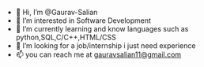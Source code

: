- 👋 Hi, I’m @Gaurav-Salian
- 👀 I’m interested in Software Development
- 🌱 I’m currently learning and know languages such as python,SQL,C/C++,HTML/CSS
- 💞️ I’m looking for a job/internship i just need experience
- 📫 you can reach me at gauravsalian11@gmail.com

<!---
Gaurav-Salian/Gaurav-Salian is a ✨ special ✨ repository because its `README.md` (this file) appears on your GitHub profile.
You can click the Preview link to take a look at your changes.
--->
